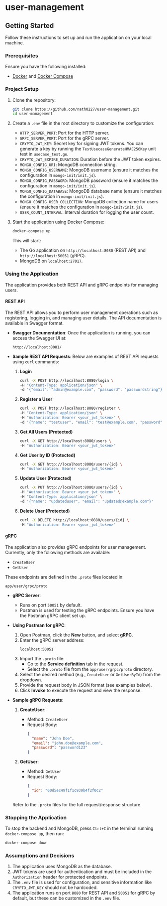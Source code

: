 # user-management

## Getting Started

Follow these instructions to set up and run the application on your local machine.

### Prerequisites

Ensure you have the following installed:
- [Docker](https://www.docker.com/) and [Docker Compose](https://docs.docker.com/compose/)

### Project Setup

1. Clone the repository:
   ```bash
   git clone https://github.com/nath0227/user-management.git
   cd user-management
   ```

2. Create a `.env` file in the root directory to customize the configuration:
   - `HTTP_SERVER_PORT`: Port for the HTTP server.
   - `GRPC_SERVER_PORT`: Port for the gRPC server.
   - `CRYPTO_JWT_KEY`: Secret key for signing JWT tokens. You can generate a key by running the `TestUsecaseGenerateHMAC256Key` unit test in `usecase_test.go`.
   - `CRYPTO_JWT_EXPIRE_DURATION`: Duration before the JWT token expires.
   - `MONGO_CONFIG_URI`: MongoDB connection string.
   - `MONGO_CONFIG_USERNAME`: MongoDB username (ensure it matches the configuration in `mongo-init/init.js`).
   - `MONGO_CONFIG_PASSWORD`: MongoDB password (ensure it matches the configuration in `mongo-init/init.js`).
   - `MONGO_CONFIG_DATABASE`: MongoDB database name (ensure it matches the configuration in `mongo-init/init.js`).
   - `MONGO_CONFIG_USER_COLLECTION`: MongoDB collection name for users (ensure it matches the configuration in `mongo-init/init.js`).
   - `USER_COUNT_INTERVAL`: Interval duration for logging the user count.

3. Start the application using Docker Compose:
   ```bash
   docker-compose up
   ```

   This will start:
   - The Go application on `http://localhost:8080` (REST API) and `http://localhost:50051` (gRPC).
   - MongoDB on `localhost:27017`.

### Using the Application

The application provides both REST API and gRPC endpoints for managing users.

#### REST API

The REST API allows you to perform user management operations such as registering, logging in, and managing user details. The API documentation is available in Swagger format.

- **Swagger Documentation**: Once the application is running, you can access the Swagger UI at:
  ```
  http://localhost:8081/
  ```

- **Sample REST API Requests**:
  Below are examples of REST API requests using `curl` commands:

  1. **Login**
     ```bash
     curl -X POST http://localhost:8080/login \
     -H "Content-Type: application/json" \
     -d '{"email": "admin@example.com", "password": "passwordstring"}'
     ```

  2. **Register a User**
     ```bash
     curl -X POST http://localhost:8080/register \
     -H "Content-Type: application/json" \
     -H "Authorization: Bearer <your_jwt_token>" \
     -d '{"name": "testuser", "email": "test@example.com", "password": "password123"}'
     ```

  3. **Get All Users (Protected)**
     ```bash
     curl -X GET http://localhost:8080/users \
     -H "Authorization: Bearer <your_jwt_token>"
     ```

  4. **Get User by ID (Protected)**
     ```bash
     curl -X GET http://localhost:8080/users/{id} \
     -H "Authorization: Bearer <your_jwt_token>"
     ```

  5. **Update User (Protected)**
     ```bash
     curl -X PUT http://localhost:8080/users/{id} \
     -H "Authorization: Bearer <your_jwt_token>" \
     -H "Content-Type: application/json" \
     -d '{"name": "updateduser", "email": "updated@example.com"}'
     ```

  6. **Delete User (Protected)**
     ```bash
     curl -X DELETE http://localhost:8080/users/{id} \
     -H "Authorization: Bearer <your_jwt_token>"
     ```

#### gRPC

The application also provides gRPC endpoints for user management. Currently, only the following methods are available:
- `CreateUser`
- `GetUser`

These endpoints are defined in the `.proto` files located in:
```
app/user/grpc/proto
```

- **gRPC Server**:
  - Runs on port `50051` by default.
  - Postman is used for testing the gRPC endpoints. Ensure you have the Postman gRPC client set up.

- **Using Postman for gRPC**:
  1. Open Postman, click the **New** button, and select **gRPC**.
  2. Enter the gRPC server address:
     ```
     localhost:50051
     ```
  3. Import the `.proto` file:
     - Go to the **Service definition** tab in the request.
     - Select the `.proto` file from the `app/user/grpc/proto` directory.
  4. Select the desired method (e.g., `CreateUser` or `GetUserById`) from the dropdown.
  5. Provide the request body in JSON format (see examples below).
  6. Click **Invoke** to execute the request and view the response.

- **Sample gRPC Requests**:
  1. **CreateUser**:
     - Method: `CreateUser`
     - Request Body:
       ```json
       {
         "name": "John Doe",
         "email": "john.doe@example.com",
         "password": "password123"
       }
       ```

  2. **GetUser**:
     - Method: `GetUser`
     - Request Body:
       ```json
       {
         "id": "60d5ec49f1f1c939b4f2f0c2"
       }
       ```

  Refer to the `.proto` files for the full request/response structure.

### Stopping the Application

To stop the backend and MongoDB, press `Ctrl+C` in the terminal running `docker-compose up`, then run:
```bash
docker-compose down
```

### Assumptions and Decisions

1. The application uses MongoDB as the database.
2. JWT tokens are used for authentication and must be included in the `Authorization` header for protected endpoints.
3. The `.env` file is used for configuration, and sensitive information like `CRYPTO_JWT_KEY` should not be hardcoded.
4. The application runs on port `8080` for REST API and `50051` for gRPC by default, but these can be customized in the `.env` file.
